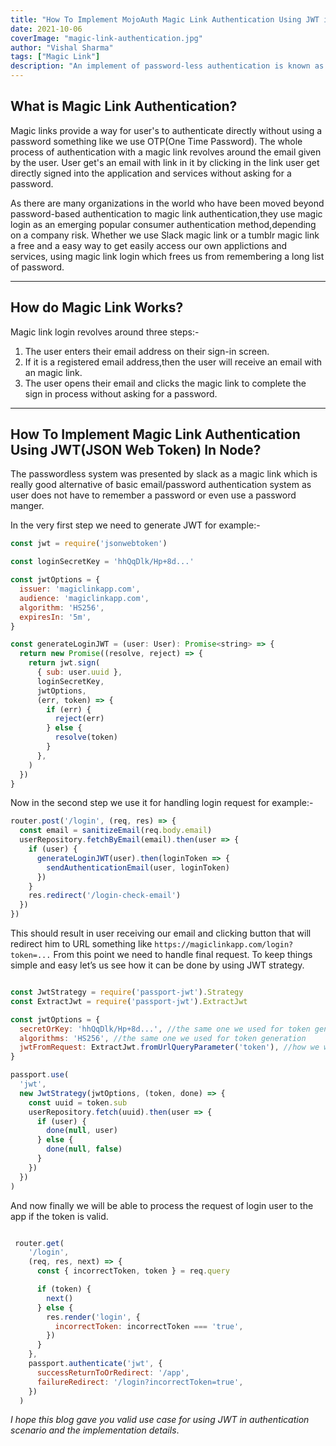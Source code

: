 ```yaml
---
title: "How To Implement MojoAuth Magic Link Authentication Using JWT in Node?"
date: 2021-10-06
coverImage: "magic-link-authentication.jpg"
author: "Vishal Sharma"
tags: ["Magic Link"]
description: "An implement of password-less authentication is known as "Magic Links".
---
```


## What is Magic Link Authentication?

Magic links provide a way for user's to authenticate directly without using a password something like we use OTP(One Time Password). The whole process of authentication with a magic link revolves around the email given by the user. User get's an email with link in it by clicking in the link user get directly signed into the application and services without asking for a password. 

As there are many organizations in the world who have been moved beyond password-based authentication to magic link authentication,they use magic login as an emerging popular consumer authentication method,depending on a company risk. Whether we use Slack magic link or a tumblr magic link a free and a easy way to get easily access our own applictions and services, using magic link login which frees us from remembering a long list of password.

<hr>

## How do Magic Link Works?

Magic link login revolves around three steps:-

1. The user enters their email address on their sign-in screen.<br/>
2. If it is a registered email address,then the user will receive an email with an magic link.<br/>
3. The user opens their email and clicks the magic link to complete the sign in process without asking for a password.

<hr>

## How To Implement Magic Link Authentication Using JWT(JSON Web Token) In Node?

The passwordless system was presented by slack as a magic link which is really good alternative of basic email/password authentication system as user does not have to remember a password or even use a password manger.

In the very first step we need to generate JWT for example:-

```javascript
const jwt = require('jsonwebtoken')

const loginSecretKey = 'hhQqDlk/Hp+8d...' 

const jwtOptions = {
  issuer: 'magiclinkapp.com',
  audience: 'magiclinkapp.com',
  algorithm: 'HS256',
  expiresIn: '5m',
}

const generateLoginJWT = (user: User): Promise<string> => {
  return new Promise((resolve, reject) => {
    return jwt.sign(
      { sub: user.uuid },
      loginSecretKey,
      jwtOptions,
      (err, token) => {
        if (err) {
          reject(err)
        } else {
          resolve(token)
        }
      },
    )
  })
}
```
Now in the second step we use it for handling login request for example:-

```javascript
router.post('/login', (req, res) => {
  const email = sanitizeEmail(req.body.email)
  userRepository.fetchByEmail(email).then(user => {
    if (user) {
      generateLoginJWT(user).then(loginToken => {
        sendAuthenticationEmail(user, loginToken)
      })
    }
    res.redirect('/login-check-email')
  })
})
```

This should result in user receiving our email and clicking button that will redirect him to URL something 
like `https://magiclinkapp.com/login?token=...` From this point we need to handle final request. To keep things simple and easy let’s us see how it can be done by using JWT strategy.

```javascript

const JwtStrategy = require('passport-jwt').Strategy
const ExtractJwt = require('passport-jwt').ExtractJwt  

const jwtOptions = {
  secretOrKey: 'hhQqDlk/Hp+8d...', //the same one we used for token generation
  algorithms: 'HS256', //the same one we used for token generation
  jwtFromRequest: ExtractJwt.fromUrlQueryParameter('token'), //how we want to extract token from the request
}

passport.use(
  'jwt',
  new JwtStrategy(jwtOptions, (token, done) => {
    const uuid = token.sub
    userRepository.fetch(uuid).then(user => {
      if (user) {
        done(null, user)
      } else {
        done(null, false)
      }
    })
  })
)

```

And now finally we will be able to process the request of login user to the app if the token is valid.

```javascript

 router.get(
    '/login',
    (req, res, next) => {
      const { incorrectToken, token } = req.query

      if (token) {
        next()
      } else {
        res.render('login', {
          incorrectToken: incorrectToken === 'true',
        })
      }
    },
    passport.authenticate('jwt', {
      successReturnToOrRedirect: '/app',
      failureRedirect: '/login?incorrectToken=true',
    })
  )

```
  *I hope this blog gave you valid use case for using JWT in authentication scenario and the implementation details*.
 
